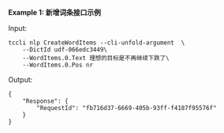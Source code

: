 **Example 1: 新增词条接口示例**



Input: 

```
tccli nlp CreateWordItems --cli-unfold-argument  \
    --DictId udf-066edc3449\
    --WordItems.0.Text 理想的目标是不再继续下跌了\
    --WordItems.0.Pos nr
```

Output: 
```
{
    "Response": {
        "RequestId": "fb716d37-6669-405b-93ff-f4187f95576f"
    }
}
```

